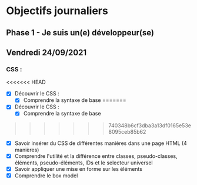 # Objectifs journaliers

## Phase 1 - Je suis un(e) développeur(se)


## Vendredi 24/09/2021


### CSS :

<<<<<<< HEAD
* [X] Découvrir le CSS :
  * [X] Comprendre la syntaxe de base
=======
* [x] Découvrir le CSS :
  * [x] Comprendre la syntaxe de base
>>>>>>> 740348b6cf3dba3a13df0165e53e8095ceb85b62
  * [x] Savoir insérer du CSS de différentes manières dans une page HTML (4 manières)
  * [x] Comprendre l'utilité et la différence entre classes, pseudo-classes, éléments, pseudo-éléments,  IDs et le selecteur universel
  * [x] Savoir appliquer une mise en forme sur les éléments 
  * [x] Comprendre le box model
